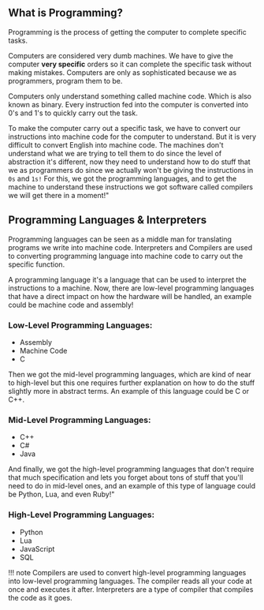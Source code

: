 ## What is Programming? 


Programming is the process of getting the computer to complete specific tasks. 

Computers are considered very dumb machines. We have to give the computer **very specific** orders so it can complete the specific task without making mistakes. Computers are only as sophisticated because we as programmers, program them to be.

Computers only understand something called machine code. Which is also known as binary. Every instruction fed into the computer is converted into 0's and 1's to quickly carry out the task.

To make the computer carry out a specific task, we have to convert our instructions into machine code for the computer to understand. But it is very difficult to convert English into machine code. The machines don't understand what we are trying to tell them to do since the level of abstraction it's different, now they need to understand how to do stuff that we as programmers do since we actually won't be giving the instructions in `0s` and `1s!` For this, we got the programming languages, and to get the machine to understand these instructions we got software called compilers we will get there in a moment!"


## Programming Languages & Interpreters

Programming languages can be seen as a middle man for translating programs we write into machine code. 
Interpreters and Compilers are used to converting programming language into machine code to carry out the specific function. 

A programming language it's a language that can be used to interpret the instructions to a machine. Now, there are low-level programming languages that have a direct impact on how the hardware will be handled, an example could be machine code and assembly! 

### Low-Level Programming Languages: 

+ Assembly
+ Machine Code
+ C

Then we got the mid-level programming languages, which are kind of near to high-level but this one requires further explanation on how to do the stuff slightly more in abstract terms. An example of this language could be C or C++.

### Mid-Level Programming Languages: 

+ C++
+ C#
+ Java

And finally, we got the high-level programming languages that don't require that much specification and lets you forget about tons of stuff that you'll need to do in mid-level ones, and an example of this type of language could be Python, Lua, and even Ruby!"

### High-Level Programming Languages:

+ Python
+ Lua
+ JavaScript
+ SQL

!!! note
    Compilers are used to convert high-level programming languages into low-level programming languages. The compiler reads all your code at once and executes it after. Interpreters are a type of compiler that compiles the code as it goes.





